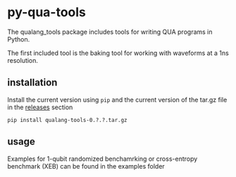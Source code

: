 # py-qua-tools

The qualang_tools package includes tools for writing QUA programs in Python. 

The first included tool is the baking tool for working with waveforms at a 1ns resolution. 

## installation

Install the current version using `pip` and the current version of the tar.gz file in the [releases](https://github.com/qua-platform/py-qua-tools/releases) section 

```
pip install qualang-tools-0.?.?.tar.gz
```

## usage

Examples for 1-qubit randomized benchamrking or cross-entropy benchmark (XEB) can be found in the examples folder

